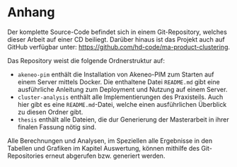 # Anhang

Der komplette Source-Code befindet sich in einem Git-Repository, welches dieser Arbeit auf einer CD beiliegt. Darüber hinaus ist das Projekt auch auf GitHub verfügbar unter: <https://github.com/hd-code/ma-product-clustering>.

Das Repository weist die folgende Ordnerstruktur auf:

- `akeneo-pim` enthält die Installation von Akeneo-PIM zum Starten auf einem Server mittels Docker. Die enthaltene Datei `README.md` gibt eine ausführliche Anleitung zum Deployment und Nutzung auf einem Server.
- `cluster-analysis` enthält alle Implementierungen des Praxisteils. Auch hier gibt es eine `README.md`-Datei, welche einen ausführlichen Überblick zu diesen Ordner gibt.
- `thesis` enthält alle Dateien, die dur Generierung der Masterarbeit in ihrer finalen Fassung nötig sind.

Alle Berechnungen und Analysen, im Speziellen alle Ergebnisse in den Tabellen und Grafiken im Kapitel Auswertung, können mithilfe des Git-Repositories erneut abgerufen bzw. generiert werden.
